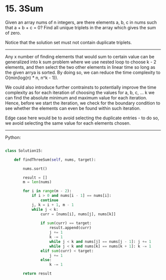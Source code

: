 # 15. 3Sum

Given an array nums of n integers, are there elements a, b, c in nums such that
a + b + c = 0? Find all unique triplets in the array which gives the sum of
zero.

Notice that the solution set must not contain duplicate triplets.

---

Any x number of finding elements that would sum to certain value can be
generalized into k sum problem where we use nested loop to choose
k - 2 elements, and then select the two other elements in linear time so long
as the given arrya is sorted. By doing so, we can reduce the time complexity to
O(min(log(n) * n, n^k - 1)).

We could also introduce further contrainsts to potentially improve the time
complexity as for each iteration of choosing the values for a, b, c, ... k we
can find the absolute minimum and maximum value for each iteration. Hence,
before we start the iteration, we check for the boundary condition to see
whether the elements can even be found within such iteration.

Edge case here would be to avoid selecting the duplicate entries - to do so, we
avoid selecting the same value for each elements chosen.

---

Python:

```python

class Solution15:

    def findThreeSum(self, nums, target):

        nums.sort()

        result = []
        m = len(nums)

        for i in range(m - 2):
            if i > 0 and nums[i - 1] == nums[i]:
                continue
            j, k = i + 1, m - 1
            while j < k:
                curr = [nums[i], nums[j], nums[k]]
                
                if sum(curr) == target:
                    result.append(curr)
                    j += 1
                    k -= 1
                    while j < k and nums[j] == nums[j - 1]: j += 1
                    while j < k and nums[k] == nums[k + 1]: k -= 1
                elif sum(curr) < target:
                    j += 1
                else:
                    k -= 1

        return result
```

